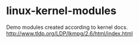 # linux-kernel-modules
Demo modules created according to kernel docs. http://www.tldp.org/LDP/lkmpg/2.6/html/index.html
